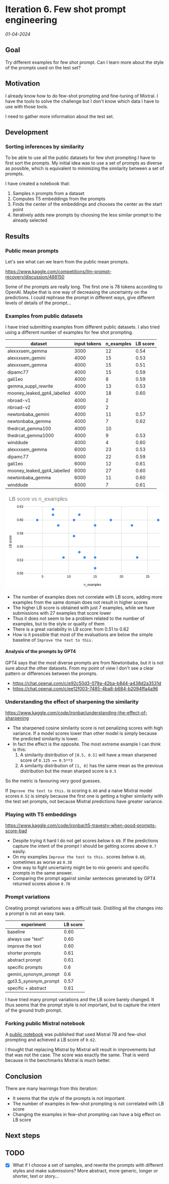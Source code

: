 # Iteration 6. Few shot prompt engineering

_01-04-2024_

<!---
The work is done using short iterations. Each iteration needs to have a very
clear goal. This allows to gain greater knowledge of the problem on each iteration.
--->

## Goal

Try different examples for few shot prompt. Can I learn more about the style of the prompts used
on the test set?

## Motivation

I already know how to do few-shot prompting and fine-tuning of Mixtral. I have the tools to solve
the challenge but I don't know which data I have to use with those tools.

I need to gather more information about the test set.

## Development

### Sorting inferences by similarity

To be able to use all the public datasets for few shot prompting I have to first sort the prompts.
My initial idea was to use a set of prompts as diverse as possible, which is equivalent to minimizing
the similarity between a set of prompts.

I have created a notebook that:

1. Samples n prompts from a dataset
2. Computes T5 embeddings from the prompts
3. Finds the center of the embeddings and chooses the center as the start point
4. Iteratively adds new prompts by choosing the less similar prompt to the already selected

## Results

### Public mean prompts

Let's see what can we learn from the public mean prompts.

<https://www.kaggle.com/competitions/llm-prompt-recovery/discussion/488150>

Some of the prompts are really long. The first one is 78 tokens according to OpenAI. Maybe that is one
way of decreasing the uncertainty on the predictions. I could rephrase the prompt in different ways, give different levels of details of the prompt...

### Examples from public datasets

I have tried submitting examples from different public datasets. I also tried using a different number of examples
for few shot prompting.

| dataset                     | input tokens | n_examples | LB score |
|-----------------------------|--------------|------------|----------|
| alexxxsem_gemma             | 3000         | 12         | 0.54     |
| alexxxsem_gemini            | 4000         | 15         | 0.53     |
| alexxxsem_gemma             | 4000         | 15         | 0.51     |
| dipamc77                    | 4000         | 15         | 0.59     |
| gali1eo                     | 4000         | 8          | 0.59     |
| gemma_suppl_rewrite         | 4000         | 13         | 0.53     |
| mooney_leaked_gpt4_labelled | 4000         | 18         | 0.60     |
| nbroad-v1                   | 4000         | 2          |          |
| nbroad-v2                   | 4000         | 2          |          |
| newtonbaba_gemini           | 4000         | 11         | 0.57     |
| newtonbaba_gemma            | 4000         | 7          | 0.62     |
| thedrcat_gemma100           | 4000         | 10         |          |
| thedrcat_gemma1000          | 4000         | 9          | 0.53     |
| winddude                    | 4000         | 4          | 0.60     |
| alexxxsem_gemma             | 6000         | 23         | 0.53     |
| dipamc77                    | 6000         | 22         | 0.59     |
| gali1eo                     | 6000         | 12         | 0.61     |
| mooney_leaked_gpt4_labelled | 6000         | 27         | 0.60     |
| newtonbaba_gemma            | 6000         | 11         | 0.60     |
| winddude                    | 6000         | 7          | 0.61     |

![lb_score_vs_n_examples](res/2024-04-03-10-05-32.png)

- The number of examples does not correlate with LB score, adding more examples from the same domain does not result in higher scores
- The higher LB score is obtained with just 7 examples, while we have submissions with 27 examples that score lower
- Thus it does not seem to be a problem related to the number of examples, but to the style or quality of them
- There is a great variability in LB score: from 0.51 to 0.62
- How is it possible that most of the evaluations are below the simple baseline of `Improve the text to this.`

#### Analysis of the prompts by GPT4

GPT4 says that the most diverse prompts are from Newtonbaba, but it is not sure about the other datasets.
From my point of view I don't see a clear pattern or differences between the prompts.

- <https://chat.openai.com/c/e92c50d3-079a-42ba-b844-a438d2a3531d>
- <https://chat.openai.com/c/ee12f003-7485-4ba8-b684-b2094ffa4a96>

### Understanding the effect of sharpening the similarity

<https://www.kaggle.com/code/ironbar/understanding-the-effect-of-sharpening>

- The sharpened cosine similarity score is not penalizing scores with high variance. If a model scores lower than other model is simply because the predicted similarity is lower.
- In fact the effect is the opposite. The most extreme example I can think is this:
  1. A similarity distribution of `[0.5, 0.5]` will have a mean sharpened score of `0.125 == 0.5**3`
  2. A similarity distribution of `[1, 0]` has the same mean as the previous distribution but the mean sharped score is `0.5`

So the metric is favouring very good guesses.

If `Improve the text to this.` is scoring `0.60` and a naive Mixtral model scores `0.52` is simply because the first one is getting a higher similarity with the test set prompts, not because Mixtral predictions have greater variance.

### Playing with T5 embeddings

<https://www.kaggle.com/code/ironbar/t5-travesty-when-good-prompts-score-bad>

- Despite trying it hard I do not get scores below `0.60`. If the predictions capture the intent of the prompt I should be getting scores above `0.7` easily. 
- On my examples `Improve the text to this.` scores below `0.60`, sometimes as worse as `0.38`
- One way to fight uncertainty might be to mix generic and specific prompts in the same answer.
- Comparing the prompt against similar sentences generated by GPT4 returned scores above `0.70`

### Prompt variations

Creating prompt variations was a difficult task. Distilling all the changes into a prompt is not an easy task.

| experiment            | LB score |
|-----------------------|----------|
| baseline              | 0.60     |
| always use "text"     | 0.60     |
| improve the text      | 0.60     |
| shorter prompts       | 0.61     |
| abstract prompt       | 0.61     |
| specific prompts      | 0.6      |
| gemini_synonym_prompt | 0.6      |
| gpt3.5_synonym_prompt | 0.57     |
| specific + abstract   | 0.61     |

I have tried many prompt variations and the LB score barely changed. It thus seems that the prompt
style is not important, but to capture the intent of the ground truth prompt.

### Forking public Mistral notebook

A [public notebook](https://www.kaggle.com/code/richolson/mistral-7b-prompt-recovery-version-2) was published
that used Mistral 7B and few-shot prompting and achieved a LB score of `0.62`.

I thought that replacing Mistral by Mixtral will result in improvements but that was not the case. The score
was exactly the same. That is weird because in the benchmarks Mixtral is much better.

## Conclusion

There are many learnings from this iteration:

- It seems that the style of the prompts is not important.
- The number of examples in few-shot prompting is not correlated with LB score
- Changing the examples in few-shot prompting can have a big effect on LB score

## Next steps

## TODO

- [x] What if I choose a set of samples, and rewrite the prompts with different styles and make submissions? More abstract, more generic, longer or shorter, text or story...
